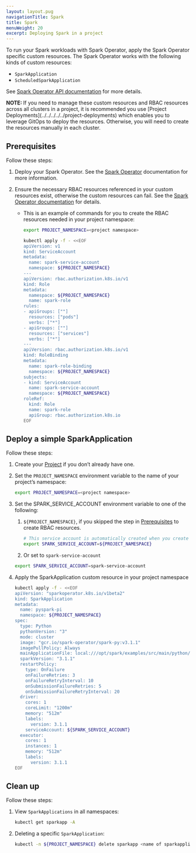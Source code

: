 ```yaml
---
layout: layout.pug
navigationTitle: Spark
title: Spark
menuWeight: 20
excerpt: Deploying Spark in a project
---
```


To run your Spark workloads with Spark Operator, apply the Spark Operator specific custom resources. The Spark Operator works with the following kinds of custom resources:

- `SparkApplication`
- `ScheduledSparkApplication`

See [Spark Operator API documentation](https://github.com/mesosphere/spark-on-k8s-operator/blob/d2iq-master/docs/api-docs.md) for more details.

<p class="message--note"><strong>NOTE: </strong>If you need to manage these custom resources and RBAC resources across all clusters in a project, it is recommended you use [Project Deployments](../../../../../project-deployments) which enables you to leverage GitOps to deploy the resources. Otherwise, you will need to create the resources manually in each cluster.</p>

## Prerequisites

Follow these steps:

1.  Deploy your Spark Operator. See the [Spark Operator](../../../../../../workspaces/applications/catalog-applications/dkp-applications/spark-operator/) documentation for more information.

1.  Ensure the necessary RBAC resources referenced in your custom resources exist, otherwise the custom resources can fail. See the [Spark Operator documentation](https://github.com/mesosphere/spark-on-k8s-operator/blob/d2iq-master/docs/quick-start-guide.md#about-the-spark-job-namespace) for details.

    -   This is an example of commands for you to create the RBAC resources needed in your project namespace:

        ```bash
        export PROJECT_NAMESPACE=<project namespace>

        kubectl apply -f - <<EOF
        apiVersion: v1
        kind: ServiceAccount
        metadata:
          name: spark-service-account
          namespace: ${PROJECT_NAMESPACE}
        ---
        apiVersion: rbac.authorization.k8s.io/v1
        kind: Role
        metadata:
          namespace: ${PROJECT_NAMESPACE}
          name: spark-role
        rules:
        - apiGroups: [""]
          resources: ["pods"]
          verbs: ["*"]
        - apiGroups: [""]
          resources: ["services"]
          verbs: ["*"]
        ---
        apiVersion: rbac.authorization.k8s.io/v1
        kind: RoleBinding
        metadata:
          name: spark-role-binding
          namespace: ${PROJECT_NAMESPACE}
        subjects:
        - kind: ServiceAccount
          name: spark-service-account
          namespace: ${PROJECT_NAMESPACE}
        roleRef:
          kind: Role
          name: spark-role
          apiGroup: rbac.authorization.k8s.io
        EOF
        ```

## Deploy a simple SparkApplication

Follow these steps:

1.  Create your [Project](../../../../../..) if you don’t already have one.

1.  Set the `PROJECT_NAMESPACE` environment variable to the name of your project’s namespace:

    ```bash
    export PROJECT_NAMESPACE=<project namespace>
    ```

1.  Set the SPARK_SERVICE_ACCOUNT environment variable to one of the following:

    1.  `${PROJECT_NAMESPACE}`, if you skipped the step in [Prerequisites](#prerequisites) to create RBAC resources.

        ```bash
        # This service account is automatically created when you create a project and has access to everything in the project namespace. 
        export SPARK_SERVICE_ACCOUNT=${PROJECT_NAMESPACE}
        ```

    1.  Or set to `spark-service-account`

       ```bash
       export SPARK_SERVICE_ACCOUNT=spark-service-account
       ```

1.  Apply the SparkApplication custom resource in your project namespace

    ```bash
    kubectl apply -f - <<EOF
    apiVersion: "sparkoperator.k8s.io/v1beta2"
    kind: SparkApplication
    metadata:
      name: pyspark-pi
      namespace: ${PROJECT_NAMESPACE}
    spec:
      type: Python
      pythonVersion: "3"
      mode: cluster
      image: "gcr.io/spark-operator/spark-py:v3.1.1"
      imagePullPolicy: Always
      mainApplicationFile: local:///opt/spark/examples/src/main/python/pi.py
      sparkVersion: "3.1.1"
      restartPolicy:
        type: OnFailure
        onFailureRetries: 3
        onFailureRetryInterval: 10
        onSubmissionFailureRetries: 5
        onSubmissionFailureRetryInterval: 20
      driver:
        cores: 1
        coreLimit: "1200m"
        memory: "512m"
        labels:
          version: 3.1.1
        serviceAccount: ${SPARK_SERVICE_ACCOUNT}
      executor:
        cores: 1
        instances: 1
        memory: "512m"
        labels:
          version: 3.1.1
    EOF
    ```

## Clean up

Follow these steps:

1.  View `SparkApplications` in all namespaces:

    ```bash
    kubectl get sparkapp -A
    ```

1.  Deleting a specific `SparkApplication`:

    ```bash
    kubectl -n ${PROJECT_NAMESPACE} delete sparkapp <name of sparkapplication>
    ```
